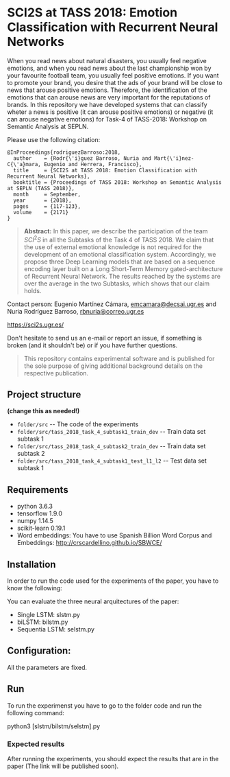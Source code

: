 # SCI2S at TASS 2018: Emotion Classification with Recurrent Neural Networks

When you read news about natural disasters, you usually feel negative emotions, and when you read news about the last championship won by your favourite football team, you usually feel positive emotions. If you want to promote your brand, you desire that the ads of your brand will be close to news that arouse positive emotions. Therefore, the identification of the emotions that can arouse news are very important for the reputations of brands. In this repository we have developed systems that can classify wheter a news is positive (it can arouse positive emotions) or negative (it can arouse negative emotions) for Task-4 of TASS-2018: Workshop on Semantic Analysis at SEPLN.

Please use the following citation:

```
@InProceedings{rodriguezBarroso:2018,
  author    = {Rodr{\'i}guez Barroso, Nuria and Mart{\'i}nez-C{\'a}mara, Eugenio and Herrera, Francisco},
  title     = {SCI2S at TASS 2018: Emotion Classification with Recurrent Neural Networks},
  booktitle = {Proceedings of TASS 2018: Workshop on Semantic Analysis at SEPLN (TASS 2018)},
  month     = September,
  year      = {2018},
  pages     = {117-123},
  volume 	= {2171}
}
```

> **Abstract:** In this paper, we describe the participation of the team $SCI^2S$ in all the Subtasks of the Task 4 of TASS 2018. We claim that the use of external emotional
knowledge is not required for the development of an emotional classification system. Accordingly, we propose three Deep Learning models that are based on a sequence encoding layer built on a Long Short-Term Memory gated-architecture of Recurrent Neural Network. The results reached by the systems are over the average in the two Subtasks, which shows that our claim holds.


Contact person: Eugenio Martínez Cámara, emcamara@decsai.ugr.es and Nuria Rodríguez Barroso, rbnuria@correo.ugr.es

https://sci2s.ugr.es/


Don't hesitate to send us an e-mail or report an issue, if something is broken (and it shouldn't be) or if you have further questions.

> This repository contains experimental software and is published for the sole purpose of giving additional background details on the respective publication. 

## Project structure
**(change this as needed!)**

* `folder/src` -- The code of the experiments
* `folder/src/tass_2018_task_4_subtask1_train_dev` -- Train data set subtask 1
* `folder/src/tass_2018_task_4_subtask2_train_dev` -- Train data set subtask 2
* `folder/src/tass_2018_task_4_subtask1_test_l1_l2` -- Test data set subtask 1

## Requirements

* python 3.6.3
* tensorflow 1.9.0
* numpy 1.14.5
* scikit-learn 0.19.1
* Word embeddings: You have to use Spanish Billion Word Corpus and Embeddings: http://crscardellino.github.io/SBWCE/

## Installation

In order to run the code used for the experiments of the paper, you have to know the following:

You can evaluate the three neural arquitectures of the paper:
  * Single LSTM: slstm.py
  * biLSTM: bilstm.py
  * Sequentia LSTM: selstm.py


Configuration:
------------------

All the parameters are fixed.


Run
------------------

To run the experimenst you have to go to the folder code and run the following command:

python3 [slstm/bilstm/selstm].py


### Expected results

After running the experiments, you should expect the results that are in the paper (The link will be published soon).


  
